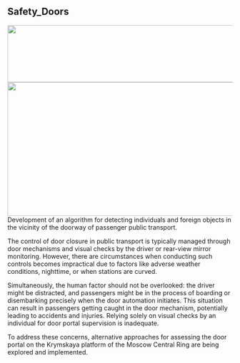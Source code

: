 ## Safety_Doors
<img src="https://media.giphy.com/media/HUMPNptsAyn9cVHoR5/giphy.gif" width="512" height="128" />
<img src="https://media.giphy.com/media/kudUX14TURTmUtlTwg/giphy.gif" width="1500" height="300" />
Development of an algorithm for detecting individuals and foreign objects in the vicinity of the doorway of passenger public transport.

The control of door closure in public transport is typically managed through door mechanisms and visual checks by the driver or rear-view mirror monitoring. However, there are circumstances when conducting such controls becomes impractical due to factors like adverse weather conditions, nighttime, or when stations are curved.

Simultaneously, the human factor should not be overlooked: the driver might be distracted, and passengers might be in the process of boarding or disembarking precisely when the door automation initiates. This situation can result in passengers getting caught in the door mechanism, potentially leading to accidents and injuries. Relying solely on visual checks by an individual for door portal supervision is inadequate.

To address these concerns, alternative approaches for assessing the door portal on the Krymskaya platform of the Moscow Central Ring are being explored and implemented.
